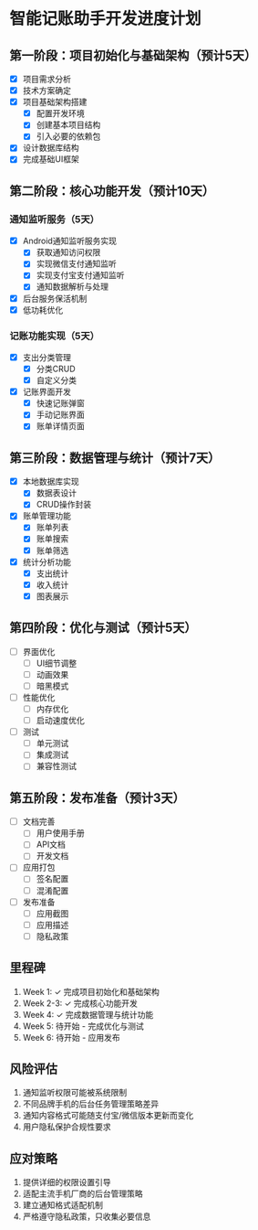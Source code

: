 # 智能记账助手开发进度计划

## 第一阶段：项目初始化与基础架构（预计5天）
- [x] 项目需求分析
- [x] 技术方案确定
- [x] 项目基础架构搭建
  - [x] 配置开发环境
  - [x] 创建基本项目结构
  - [x] 引入必要的依赖包
- [x] 设计数据库结构
- [x] 完成基础UI框架

## 第二阶段：核心功能开发（预计10天）
### 通知监听服务（5天）
- [x] Android通知监听服务实现
  - [x] 获取通知访问权限
  - [x] 实现微信支付通知监听
  - [x] 实现支付宝支付通知监听
  - [x] 通知数据解析与处理
- [x] 后台服务保活机制
- [x] 低功耗优化

### 记账功能实现（5天）
- [x] 支出分类管理
  - [x] 分类CRUD
  - [x] 自定义分类
- [x] 记账界面开发
  - [x] 快速记账弹窗
  - [x] 手动记账界面
  - [x] 账单详情页面

## 第三阶段：数据管理与统计（预计7天）
- [x] 本地数据库实现
  - [x] 数据表设计
  - [x] CRUD操作封装
- [x] 账单管理功能
  - [x] 账单列表
  - [x] 账单搜索
  - [x] 账单筛选
- [x] 统计分析功能
  - [x] 支出统计
  - [x] 收入统计
  - [x] 图表展示

## 第四阶段：优化与测试（预计5天）
- [ ] 界面优化
  - [ ] UI细节调整
  - [ ] 动画效果
  - [ ] 暗黑模式
- [ ] 性能优化
  - [ ] 内存优化
  - [ ] 启动速度优化
- [ ] 测试
  - [ ] 单元测试
  - [ ] 集成测试
  - [ ] 兼容性测试

## 第五阶段：发布准备（预计3天）
- [ ] 文档完善
  - [ ] 用户使用手册
  - [ ] API文档
  - [ ] 开发文档
- [ ] 应用打包
  - [ ] 签名配置
  - [ ] 混淆配置
- [ ] 发布准备
  - [ ] 应用截图
  - [ ] 应用描述
  - [ ] 隐私政策

## 里程碑
1. Week 1: ✓ 完成项目初始化和基础架构
2. Week 2-3: ✓ 完成核心功能开发
3. Week 4: ✓ 完成数据管理与统计功能
4. Week 5: 待开始 - 完成优化与测试
5. Week 6: 待开始 - 应用发布

## 风险评估
1. 通知监听权限可能被系统限制
2. 不同品牌手机的后台任务管理策略差异
3. 通知内容格式可能随支付宝/微信版本更新而变化
4. 用户隐私保护合规性要求

## 应对策略
1. 提供详细的权限设置引导
2. 适配主流手机厂商的后台管理策略
3. 建立通知格式适配机制
4. 严格遵守隐私政策，只收集必要信息 